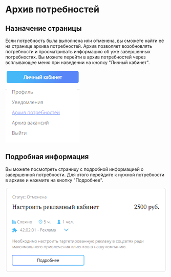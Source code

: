 # Архив потребностей

## Назначение страницы
Если потребность была выполнена или отменена, вы сможете найти её на странице архива потребностей. Архив позволяет возобновлять потребности и просматривать информацию об уже завершенных потребностях. Вы можете перейти в архив потребностей через всплывающее меню при наведении на кнопку "Личный кабинет".

![МенюАрхиваПотребностей.png](../../files/МенюАрхиваПотребностей.png)

## Подробная информация
Вы можете посмотреть страницу с подробной информацией о завершенной потребности. Для этого перейдите к нужной потребности в архиве и нажмите на кнопку "Подробнее".

![АрхивПодробная.png](../files/АрхивПодробная.png)
